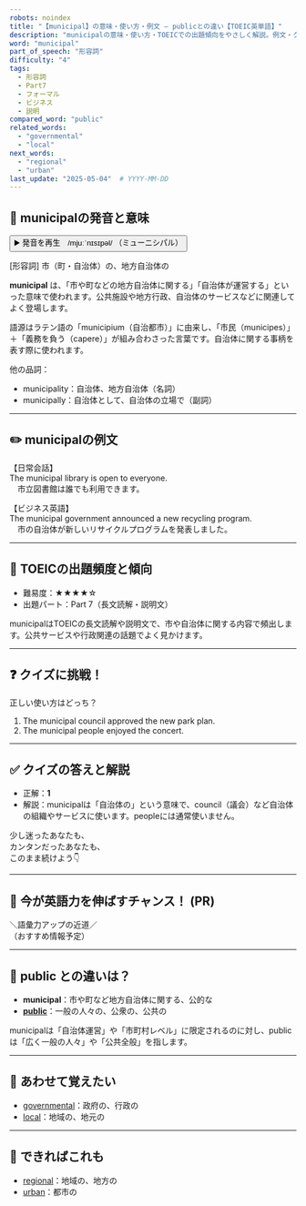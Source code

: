 ```yaml
---
robots: noindex
title: "【municipal】の意味・使い方・例文 ― publicとの違い【TOEIC英単語】"
description: "municipalの意味・使い方・TOEICでの出題傾向をやさしく解説。例文・クイズ付きでpublicとの違いもわかりやすく学べます。"
word: "municipal"
part_of_speech: "形容詞"
difficulty: "4"
tags:
  - 形容詞
  - Part7
  - フォーマル
  - ビジネス
  - 説明
compared_word: "public"
related_words:
  - "governmental"
  - "local"
next_words:
  - "regional"
  - "urban"
last_update: "2025-05-04"  # YYYY-MM-DD
---
```


## 🔰 municipalの発音と意味

<button class="play-audio" onclick="playTTS('municipal')">
  <span class="play-audio-main">
    ▶️ 発音を再生　/mjuːˈnɪsɪpəl/
  </span>
  <span class="play-audio-sub">
    （ミューニシパル）
  </span>
</button>

[形容詞] 市（町・自治体）の、地方自治体の

**municipal** は、「市や町などの地方自治体に関する」「自治体が運営する」といった意味で使われます。公共施設や地方行政、自治体のサービスなどに関連してよく登場します。

語源はラテン語の「municipium（自治都市）」に由来し、「市民（municipes）」＋「義務を負う（capere）」が組み合わさった言葉です。自治体に関する事柄を表す際に使われます。

他の品詞：  
- municipality：自治体、地方自治体（名詞）
- municipally：自治体として、自治体の立場で（副詞）

---

## ✏️ municipalの例文

【日常会話】  
The municipal library is open to everyone.  
　市立図書館は誰でも利用できます。

【ビジネス英語】  
The municipal government announced a new recycling program.  
　市の自治体が新しいリサイクルプログラムを発表しました。

---

## 🎯 TOEICの出題頻度と傾向

- 難易度：★★★★☆
- 出題パート：Part 7（長文読解・説明文）

municipalはTOEICの長文読解や説明文で、市や自治体に関する内容で頻出します。公共サービスや行政関連の話題でよく見かけます。

---

## ❓ クイズに挑戦！

正しい使い方はどっち？

1. The municipal council approved the new park plan.  
2. The municipal people enjoyed the concert.

---

## ✅ クイズの答えと解説

- 正解：**1**
- 解説：municipalは「自治体の」という意味で、council（議会）など自治体の組織やサービスに使います。peopleには通常使いません。

少し迷ったあなたも、  
カンタンだったあなたも、  
このまま続けよう👇️

---

## 🚀 今が英語力を伸ばすチャンス！ (PR)

<div class="info-center">
＼語彙力アップの近道／<br>  
（おすすめ情報予定）
</div>

---

## 🤔  public との違いは？

- **municipal**：市や町など地方自治体に関する、公的な
- **[public](/word/public/)**：一般の人々の、公衆の、公共の

municipalは「自治体運営」や「市町村レベル」に限定されるのに対し、publicは「広く一般の人々」や「公共全般」を指します。

---

## 🧩 あわせて覚えたい

- [governmental](/word/governmental/)：政府の、行政の
- [local](/word/local/)：地域の、地元の

---

## 📖 できればこれも

- [regional](/word/regional/)：地域の、地方の
- [urban](/word/urban/)：都市の


<!-- cvid: aid00_bid48 -->
